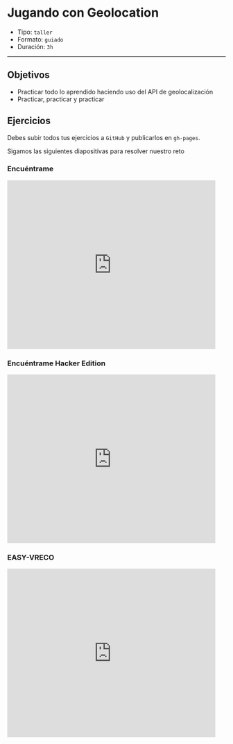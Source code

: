 # Jugando con Geolocation

- Tipo: `taller`
- Formato: `guiado`
- Duración: `3h`

***

## Objetivos

- Practicar todo lo aprendido haciendo uso del API de geolocalización
- Practicar, practicar y practicar

## Ejercicios

Debes subir todos tus ejercicios a `GitHub` y publicarlos en `gh-pages`.

Sigamos las siguientes diapositivas para resolver nuestro
reto

### Encuéntrame

<iframe
  src="https://docs.google.com/presentation/d/e/2PACX-1vQQVIwRCvs17bO0YkP17rLec33TEsjj0k5rehs7XcnAGoO7eUCU41j-VxZGge47XLBA-rkss81K2dPd/embed?start=false&loop=false&delayms=5000"
  frameborder="0"
  width="480"
  height="389"
  allowfullscreen="true"
  mozallowfullscreen="true"
  webkitallowfullscreen="true"></iframe>

### Encuéntrame Hacker Edition

<iframe
  src="https://docs.google.com/presentation/d/e/2PACX-1vQMPjhYWVZPuLjEaA0ITeavo8zW_zZcXrPY8J-JUDkrU5EIBAhED5Ir5NhIn4KXffdc9xA92QdxaU2S/embed?start=false&loop=false&delayms=5000"
  frameborder="0"
  width="480"
  height="389"
  allowfullscreen="true"
  mozallowfullscreen="true"
  webkitallowfullscreen="true"></iframe>

### EASY-VRECO

<iframe
  src="https://docs.google.com/presentation/d/e/2PACX-1vS4fG3rIcQeV-IDN44cnIwsi4ewKi4RAoH62L21Lf2PVegDzm4T5UlqlkLQou4mG0yfepvT4UgtTz6N/embed?start=false&loop=false&delayms=5000"
  frameborder="0"
  width="480"
  height="389"
  allowfullscreen="true"
  mozallowfullscreen="true"
  webkitallowfullscreen="true"></iframe>
